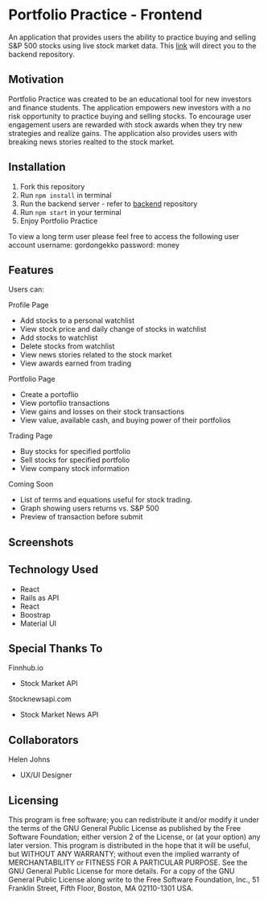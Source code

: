# Portfolio Practice - Frontend

An application that provides users the ability to practice buying and selling S&P 500 stocks using live stock market data. This [link](https://github.com/matthewsedlacek/Portfolio-Practice-Backend) will direct you to the backend repository.

## Motivation

Portfolio Practice was created to be an educational tool for new investors and finance students. The application empowers new investors with a no risk opportunity to practice buying and selling stocks. To encourage user engagement users are rewarded with stock awards when they try new strategies and realize gains. The application also provides users with breaking news stories realted to the stock market.

## Installation

1. Fork this repository
2. Run `npm install` in terminal
3. Run the backend server - refer to [backend](https://github.com/matthewsedlacek/Portfolio-Practice-Backend) repository
4. Run `npm start` in your terminal
5. Enjoy Portfolio Practice

To view a long term user please feel free to access the following user account
username: gordongekko
password: money

## Features

Users can:

Profile Page

- Add stocks to a personal watchlist
- View stock price and daily change of stocks in watchlist
- Add stocks to watchlist
- Delete stocks from watchlist
- View news stories related to the stock market
- View awards earned from trading

Portfolio Page

- Create a portoflio
- View portoflio transactions
- View gains and losses on their stock transactions
- View value, available cash, and buying power of their portfolios

Trading Page

- Buy stocks for specified portfolio
- Sell stocks for specified portfolio
- View company stock information

Coming Soon

- List of terms and equations useful for stock trading.
- Graph showing users returns vs. S&P 500
- Preview of transaction before submit

## Screenshots

## Technology Used

- React
- Rails as API
- React
- Boostrap
- Material UI

## Special Thanks To

Finnhub.io

- Stock Market API

Stocknewsapi.com

- Stock Market News API

## Collaborators

Helen Johns

- UX/UI Designer

## Licensing

This program is free software; you can redistribute it and/or modify it under the terms of the GNU General Public License as published by the Free Software Foundation; either version 2 of the License, or (at your option) any later version.
This program is distributed in the hope that it will be useful, but WITHOUT ANY WARRANTY; without even the implied warranty of MERCHANTABILITY or FITNESS FOR A PARTICULAR PURPOSE. See the GNU General Public License for more details.
For a copy of the GNU General Public License along write to the Free Software Foundation, Inc., 51 Franklin Street, Fifth Floor, Boston, MA 02110-1301 USA.
